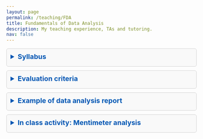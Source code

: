 ```yaml
---
layout: page
permalink: /teaching/FDA
title: Fundamentals of Data Analysis
description: My teaching experience, TAs and tutoring.
nav: false
---
```


<details style="background-color: #f9f9f9; border: 1px solid #d3d3d3; border-radius: 5px; margin: 10px 0; padding: 10px;">
  <summary style="font-weight: bold; margin-bottom: 5px; font-size: 18px; color: #0056b3; cursor: pointer;">Syllabus</summary>
  <p style="font-size: 16px; padding: 5px; margin: 0; color: #0056b3;">Here you can find the syllabus of the course, click below for the download.</p>
  <a href="/assets/pdf/syllabus.pdf" style="text-decoration: none; color: #0056b3; font-size: 16px;">Download Syllabus</a>
</details>

<details style="background-color: #f9f9f9; border: 1px solid #d3d3d3; border-radius: 5px; margin: 10px 0; padding: 10px;">
  <summary style="font-weight: bold; margin-bottom: 5px; font-size: 18px; color: #0056b3; cursor: pointer;">Evaluation criteria</summary>
  <p style="font-size: 16px; padding: 5px; margin: 0; color: #0056b3;">Here you find the tables with the evaluation criteria for the oral presentation, the notebook and the report.</p>
  <a href="/assets/pdf/evaluation_criteria.pdf" style="text-decoration: none; color: #0056b3; font-size: 16px;">Download evaluation tables</a>
</details>

<details style="background-color: #f9f9f9; border: 1px solid #d3d3d3; border-radius: 5px; margin: 10px 0; padding: 10px;">
  <summary style="font-weight: bold; margin-bottom: 5px; font-size: 18px; color: #0056b3; cursor: pointer;">Example of data analysis report</summary>
  <p style="font-size: 16px; padding: 5px; margin: 0; color: #0056b3;">Here you find a mock data analysis report that students can follow as a guideline for their assessment.</p>
  <a href="/assets/pdf/mock_report.pdf" style="text-decoration: none; color: #0056b3; font-size: 16px;">Download report</a>
</details>

<details style="background-color: #f9f9f9; border: 1px solid #d3d3d3; border-radius: 5px; margin: 10px 0; padding: 10px;">
  <summary style="font-weight: bold; margin-bottom: 5px; font-size: 18px; color: #0056b3; cursor: pointer;">In class activity: Mentimeter analysis</summary>
  <p style="font-size: 16px; padding: 5px; margin: 0; color: #0056b3;">
    Did you enjoy the in-class activity with Mentimeter? <a href="https://www.mentimeter.com/app/presentation/almw27xfb9irc3ammzfvsv6cyexv7q3p" style="color: #0056b3; text-decoration: none;">Here you find the results of our survey!</a>
  </p>
</details>



